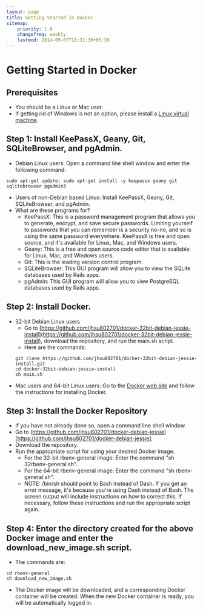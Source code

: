 ```yaml
---
layout: page
title: Getting Started In Docker
sitemap:
    priority: 1.0
    changefreq: weekly
    lastmod: 2014-09-07T16:31:30+05:30
---
```

# Getting Started in Docker

## Prerequisites
* You should be a Linux or Mac user.
* If getting rid of Windows is not an option, please install a [Linux virtual machine](windows.html).

## Step 1: Install KeePassX, Geany, Git, SQLiteBrowser, and pgAdmin.
* Debian Linux users: Open a command line shell window and enter the following command:
```
sudo apt-get update; sudo apt-get install -y keepassx geany git sqlitebrowser pgadmin3
```
* Users of non-Debian based Linux: Install KeePassX, Geany, Git, SQLiteBrowser, and pgAdmin.
* What are these programs for?
  * KeePassX: This is a password management program that allows you to generate, encrypt, and save secure passwords.  Limiting yourself to passwords that you can remember is a security no-no, and so is using the same password everywhere.  KeePassX is free and open source, and it's available for Linux, Mac, and Windows users.
  * Geany: This is a free and open source code editor that is available for Linux, Mac, and Windows users.
  * Git: This is the leading version control program.
  * SQLiteBrowser: This GUI program will allow you to view the SQLite databases used by Rails apps.
  * pgAdmin: This GUI program will allow you to view PostgreSQL databases used by Rails apps.

## Step 2: Install Docker.
* 32-bit Debian Linux users
  * Go to [https://github.com/jhsu802701/docker-32bit-debian-jessie-install](https://github.com/jhsu802701/docker-32bit-debian-jessie-install), download the repository, and run the main.sh script.
  * Here are the commands:
  ```
  git clone https://github.com/jhsu802701/docker-32bit-debian-jessie-install.git
  cd docker-32bit-debian-jessie-install
  sh main.sh
  ```
* Mac users and 64-bit Linux users: Go to the [Docker web site](https://www.docker.com/) and follow the instructions for installing Docker.

## Step 3: Install the Docker Repository
* If you have not already done so, open a command line shell window.
* Go to (https://github.com/jhsu802701/docker-debian-jessie)[https://github.com/jhsu802701/docker-debian-jessie].
* Download the repository.
* Run the appropriate script for using your desired Docker image.  
  * For the 32-bit rbenv-general image: Enter the command "sh 32rbenv-general.sh".
  * For the 64-bit rbenv-general image: Enter the command "sh rbenv-general.sh".
  * NOTE: /bin/sh should point to Bash instead of Dash.  If you get an error message, it's because you're using Dash instead of Bash.  The screen output will include instructions on how to correct this.  If necessary, follow these instructions and run the appropriate script again.

## Step 4: Enter the directory created for the above Docker image and enter the download_new_image.sh script.
* The commands are:
```
cd rbenv-general
sh download_new_image.sh
```
* The Docker image will be downloaded, and a corresponding Docker container will be created.  When the new Docker container is ready, you will be automatically logged in.
